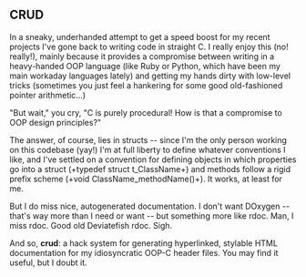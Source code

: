 CRUD
----

In a sneaky, underhanded attempt to get a speed boost for my recent projects I've gone back
to writing code in straight C. I really enjoy this (no! really!), mainly because it provides a 
compromise between writing in a heavy-handed OOP language (like Ruby or Python, which have been
my main workaday languages lately) and getting my hands dirty with low-level tricks (sometimes
you just feel a hankering for some good old-fashioned pointer arithmetic...)

"But wait," you cry, "C is purely procedural! How is that a compromise to OOP design principles?"

The answer, of course, lies in structs -- since I'm the only person working on this codebase (yay!)
I'm at full liberty to define whatever conventions I like, and I've settled on a convention for 
defining objects in which properties go into a struct (+typedef struct t_ClassName+) and methods
follow a rigid prefix scheme (+void ClassName_methodName()+). It works, at least for me.

But I do miss nice, autogenerated documentation. I don't want DOxygen -- that's way more than I
need or want -- but something more like rdoc. Man, I miss rdoc. Good old Deviatefish rdoc. Sigh.

And so, **crud**: a hack system for generating hyperlinked, stylable HTML documentation for my
idiosyncratic OOP-C header files. You may find it useful, but I doubt it.

